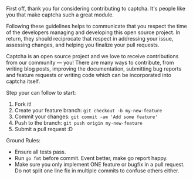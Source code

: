 First off, thank you for considering contributing to captcha. It's people like you that make captcha such a great module.

Following these guidelines helps to communicate that you respect the time of the developers managing and developing this open source project. In return, they should reciprocate that respect in addressing your issue, assessing changes, and helping you finalize your pull requests.

Captcha is an open source project and we love to receive contributions from our community — you! There are many ways to contribute, from writing blog posts, improving the documentation, submitting bug reports and feature requests or writing code which can be incorporated into captcha itself.

Step your can follow to start:
1. Fork it!
2. Create your feature branch: `git checkout -b my-new-feature`
3. Commit your changes: `git commit -am 'Add some feature'`
4. Push to the branch: `git push origin my-new-feature`
5. Submit a pull request :D

Ground Rules:
- Ensure all tests pass.
- Run `go fmt` before commit. Event better, make go report happy. 
- Make sure you only implement ONE feature or bugfix in a pull request. Do not split one line fix in multiple commits to confuse others either.
